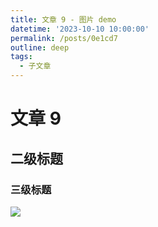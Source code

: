 ```yaml
---
title: 文章 9 - 图片 demo
datetime: '2023-10-10 10:00:00'
permalink: /posts/0e1cd7
outline: deep
tags:
  - 子文章
---
```


# 文章 9

## 二级标题

### 三级标题

![](https://img.erpweb.eu.org/imgs/2023/10/5ba99dc0cf4e3e04.png)
